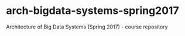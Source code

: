 # arch-bigdata-systems-spring2017
Architecture of Big Data Systems (Spring 2017) - course repository
